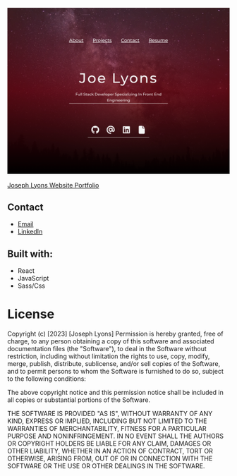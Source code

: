 ![Image](src/img/josephjlyons.github.io_JoeLyons_.png)

[Joseph Lyons Website Portfolio](https://josephjlyons.github.io/JoeLyons/) 


## Contact
* [Email](mailto:josephjlyons90@gmail.com)
* [LinkedIn](www.linkedin.com/in/joseph-lyons-0a2630200/)
 

## Built with:
* React
* JavaScript
* Sass/Css



# License 
Copyright (c) [2023] [Joseph Lyons]
Permission is hereby granted, free of charge, to any person obtaining a copy of this software and associated documentation files (the "Software"), to deal in the Software without restriction, including without limitation the rights to use, copy, modify, merge, publish, distribute, sublicense, and/or sell copies of the Software, and to permit persons to whom the Software is furnished to do so, subject to the following conditions:

The above copyright notice and this permission notice shall be included in all copies or substantial portions of the Software.

THE SOFTWARE IS PROVIDED "AS IS", WITHOUT WARRANTY OF ANY KIND, EXPRESS OR IMPLIED, INCLUDING BUT NOT LIMITED TO THE WARRANTIES OF MERCHANTABILITY, FITNESS FOR A PARTICULAR PURPOSE AND NONINFRINGEMENT. IN NO EVENT SHALL THE AUTHORS OR COPYRIGHT HOLDERS BE LIABLE FOR ANY CLAIM, DAMAGES OR OTHER LIABILITY, WHETHER IN AN ACTION OF CONTRACT, TORT OR OTHERWISE, ARISING FROM, OUT OF OR IN CONNECTION WITH THE SOFTWARE OR THE USE OR OTHER DEALINGS IN THE SOFTWARE.
